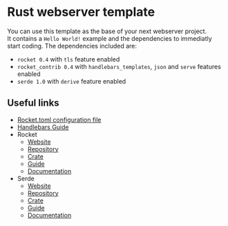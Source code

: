# Rust webserver template
You can use this template as the base of your next webserver project.  
It contains a `Hello World!` example and the dependencies to immediatly start coding.
The dependencies included are:
- `rocket 0.4` with `tls` feature enabled
- `rocket_contrib 0.4` with `handlebars_templates`, `json` and `serve` features enabled
- `serde 1.0` with `derive` feature enabled

## Useful links
- [Rocket.toml configuration file](https://rocket.rs/v0.4/guide/configuration/#rockettoml)
- [Handlebars Guide](https://handlebarsjs.com/guide/)
- Rocket
  - [Website](https://rocket.rs/)
  - [Repository](https://github.com/SergioBenitez/Rocket)
  - [Crate](https://crates.io/crates/rocket)
  - [Guide](https://rocket.rs/v0.4/guide/)
  - [Documentation](https://api.rocket.rs/v0.4/rocket/)
- Serde
  - [Website](https://serde.rs/)
  - [Repository](https://github.com/serde-rs/serde)
  - [Crate](https://crates.io/crates/serde)
  - [Guide](https://serde.rs/)
  - [Documentation](https://docs.serde.rs/serde/)
